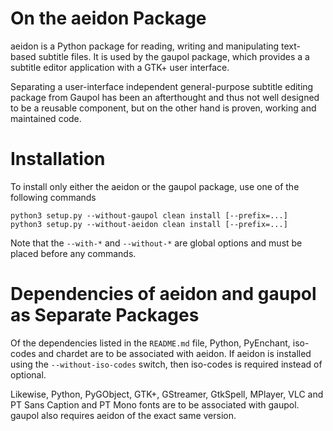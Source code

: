 On the aeidon Package
=====================

aeidon is a Python package for reading, writing and manipulating
text-based subtitle files. It is used by the gaupol package, which
provides a a subtitle editor application with a GTK+ user interface.

Separating a user-interface independent general-purpose subtitle editing
package from Gaupol has been an afterthought and thus not well designed
to be a reusable component, but on the other hand is proven, working and
maintained code.

Installation
============

To install only either the aeidon or the gaupol package, use one
of the following commands

    python3 setup.py --without-gaupol clean install [--prefix=...]
    python3 setup.py --without-aeidon clean install [--prefix=...]

Note that the `--with-*` and `--without-*` are global options and must
be placed before any commands.

Dependencies of aeidon and gaupol as Separate Packages
======================================================

Of the dependencies listed in the `README.md` file, Python, PyEnchant,
iso-codes and chardet are to be associated with aeidon. If aeidon is
installed using the `--without-iso-codes` switch, then iso-codes is
required instead of optional.

Likewise, Python, PyGObject, GTK+, GStreamer, GtkSpell, MPlayer, VLC
and PT Sans Caption and PT Mono fonts are to be associated with gaupol.
gaupol also requires aeidon of the exact same version.
